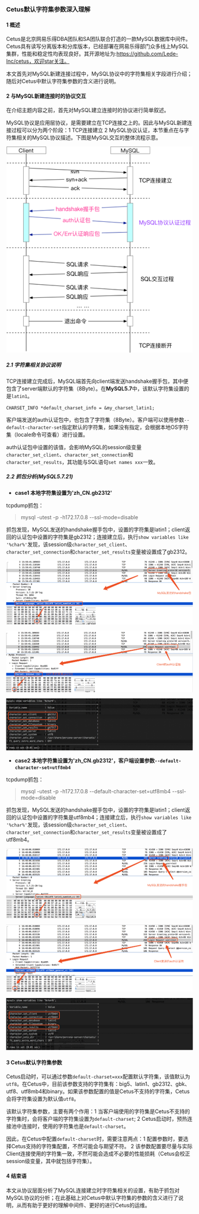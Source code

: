 ### Cetus默认字符集参数深入理解

#### 1 概述

Cetus是北京网易乐得DBA团队和SA团队联合打造的一款MySQL数据库中间件。Cetus具有读写分离版本和分库版本，已经部署在网易乐得部门众多线上MySQL集群，性能和稳定性均表现良好。其开源地址为:https://github.com/Lede-Inc/cetus，欢迎star关注。

本文首先对MySQL新建连接过程中，MySQL协议中的字符集相关字段进行介绍；随后对Cetus中默认字符集参数的含义进行说明。

#### 2 与MySQL新建连接时的协议交互

在介绍主题内容之前，首先对MySQL建立连接时的协议进行简单叙述。

MySQL协议是应用层协议，是需要建立在TCP连接之上的。因此与MySQL新建连接过程可以分为两个阶段：1 TCP连接建立 2 MySQL协议认证，本节重点在与字符集相关的MySQL协议描述。下图是MySQL交互的整体流程示意。

![6.2.1.png](./images/6.2.1.png)

##### 2.1 字符集相关协议说明

TCP连接建立完成后，MySQL端首先向client端发送handshake握手包，其中便包含了server端默认的字符集（8Byte）。在**MySQL5.7**中，该默认字符集设置的是`latin1`。

```
CHARSET_INFO *default_charset_info = &my_charset_latin1;
```

客户端发送的auth认证包中，也包含了字符集（8Byte）。客户端可以使用参数`--default-character-set`指定默认的字符集，如果没有指定，会根据本地OS字符集（locale命令可查看）进行设置。

auth认证包中设置的该值，会影响MySQL的session级变量`character_set_client`、`character_set_connection`和`character_set_results`，其功能与SQL语句`set names xxx`一致。

##### 2.2 抓包分析(MySQL5.7.21)

- **case1 本地字符集设置为'zh_CN.gb2312'**

tcpdump抓包：

> mysql -utest -p -h172.17.0.8 --ssl-mode=disable

抓包发现，MySQL发送的handshake握手包中，设置的字符集是latin1；client返回的认证包中设置的字符集是gb2312；连接建立后，执行`show variables like '%char%'`发现，该session级`character_set_client`、`character_set_connection`和`character_set_results`变量被设置成了gb2312。

![6.2.2.png](./images/6.2.2.png)

![6.2.3.png](./images/6.2.3.png)

![6.2.4.png](./images/6.2.4.png)

- **case2 本地字符集设置为'zh_CN.gb2312'，客户端设置参数`--default-character-set=utf8mb4`**

tcpdump抓包：

> mysql -utest -p -h172.17.0.8 --default-character-set=utf8mb4 --ssl-mode=disable

抓包发现，MySQL发送的handshake握手包中，设置的字符集是latin1；client返回的认证包中设置的字符集是utf8mb4；连接建立后，执行`show variables like '%char%'`发现，该session级`character_set_client`、`character_set_connection`和`character_set_results`变量被设置成了utf8mb4。

![6.2.5.png](./images/6.2.5.png)

![6.2.6.png](./images/6.2.6.png)

![6.2.7.png](./images/6.2.7.png)


#### 3 Cetus默认字符集参数

Cetus启动时，可以通过参数`default-charset=xxx`配置默认字符集，该值默认为`utf8`。在Cetus中，目前该参数支持的字符集有：big5、latin1、gb2312、gbk、utf8、utf8mb4和binary。如果该参数配置的值是Cetus不支持的字符集，Cetus会将字符集设置为默认值`utf8`。

该默认字符集参数，主要有两个作用：1 当客户端使用的字符集是Cetus不支持的字符集时，会将客户端的字符集设置为`default-charset`; 2 Cetus启动时，预热连接池中连接时，使用的字符集也是`default-charset`。

因此，在Cetus中配置`default-charset`时，需要注意两点：1 配置参数时，要选择Cetus支持的字符集配置，不然可能会与期望不符。 2 该参数配置要尽量与实际Client连接使用的字符集一致，不然可能会造成不必要的性能损耗（Cetus会校正session级变量，其中就包括字符集）。

#### 4 结束语

本文从协议层面分析了MySQL连接建立时字符集相关的设置，有助于抓包对MySQL协议的分析；在此基础上对Cetus中默认字符集的参数的含义进行了说明，从而有助于更好的理解中间件、更好的进行Cetus的运维。





